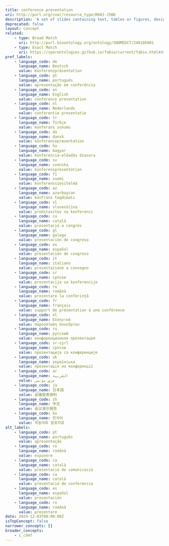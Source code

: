 ```yaml
---
title: conference presentation
uri: http://purl.org/coar/resource_type/R60J-J5BD
description: 'A set of slides containing text, tables or figures, designed to communicate ideas or research results, for projection and viewing by an audience at a conference, symposium, seminar, lecture, workshop or other gatherings. [Source: Adapted from hhttps://sparontologies.github.io/fabio/current/fabio.html#d4e4880]'
deprecated: false
layout: concept
related:
    - type: Broad Match
      uri: http://purl.bioontology.org/ontology/SNOMEDCT/246105001
    - type: Exact Match
      uri: https://sparontologies.github.io/fabio/current/fabio.html#d4e4880
pref_labels:
    - language_code: de
      language_name: Deutsch
      value: Konferenzpräsentation
    - language_code: pt
      language_name: português
      value: apresentação em conferência
    - language_code: en
      language_name: English
      value: conference presentation
    - language_code: nl
      language_name: Nederlands
      value: conferentie presentatie
    - language_code: tr
      language_name: Türkçe
      value: konferans sunumu
    - language_code: da
      language_name: dansk
      value: konferencepræsentation
    - language_code: hu
      language_name: magyar
      value: konferencia-előadás diasora
    - language_code: sv
      language_name: svenska
      value: konferenspresentation
    - language_code: fi
      language_name: suomi
      value: konferenssiesitelmä
    - language_code: az
      language_name: azərbaycan
      value: konfrans təqdimatı
    - language_code: sl
      language_name: slovenščina
      value: predstavitev na konferenci
    - language_code: ca
      language_name: català
      value: presentació a congrés
    - language_code: gl
      language_name: galego
      value: presentación de congreso
    - language_code: es
      language_name: español
      value: presentación de congreso
    - language_code: it
      language_name: italiano
      value: presentazione a convegno
    - language_code: sr
      language_name: српски
      value: prezentacija sa konferencije
    - language_code: ro
      language_name: română
      value: prezentare la conferinţă
    - language_code: fr
      language_name: français
      value: support de présentation à une conférence
    - language_code: el
      language_name: Ελληνικά
      value: παρουσίαση συνεδρίου
    - language_code: ru
      language_name: русский
      value: конференционная презентация
    - language_code: sr-cyrl
      language_name: српски
      value: презентација са конференције
    - language_code: uk
      language_name: українська
      value: презентація на конференції
    - language_code: ar
      language_name: العربية
      value: عرض مؤتمر
    - language_code: ja
      language_name: 日本語
      value: 会議発表資料
    - language_code: zh
      language_name: 中文
      value: 会议演示报告
    - language_code: ko
      language_name: 한국어
      value: 학술대회 발표자료
alt_labels:
    - language_code: pt
      language_name: português
      value: apresentação
    - language_code: ro
      language_name: română
      value: expunere
    - language_code: ca
      language_name: català
      value: presentació de comunicació
    - language_code: ca
      language_name: català
      value: presentació de conferència
    - language_code: es
      language_name: español
      value: presentación
    - language_code: ro
      language_name: română
      value: prezentare
date: 2024-12-03T00:00:00Z
isTopConcept: false
narrower_concepts: []
broader_concepts:
    - c_c94f
---
```


